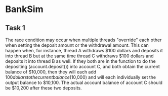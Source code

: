 # BankSim

## Task 1
The race condition may occur when multiple threads "override" each other when setting the deposit amount or the withdrawal amount. This can happen when, for instance, thread A withdraws $100 dollars and deposits it into thread B but at the same time thread C withdraws $100 dollars and deposits it into thread B as well. If they both are in the function to do the depositing (account.deposit()) into account C, and both obtain the current balance of $10,000, then they will each add $100 dollars to the current balance ($10,000) and will each individually set the output balance to $10,100. The actual account balance of account C should be $10,200 after these two deposits.